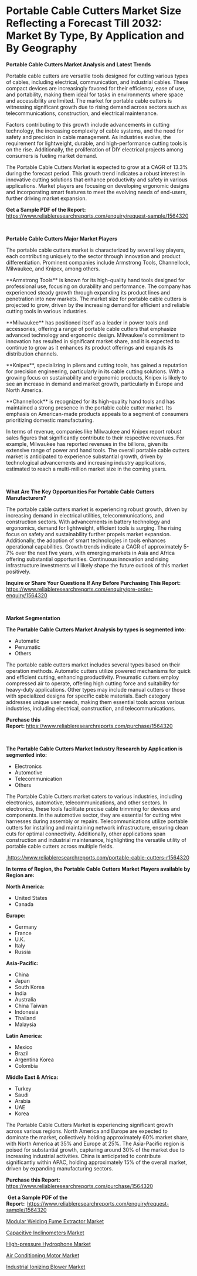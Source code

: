 <p><h1>Portable Cable Cutters Market Size Reflecting a Forecast Till 2032: Market By Type, By Application and By Geography</h1></p><p><strong>Portable Cable Cutters Market Analysis and Latest Trends</strong></p>
<p><p>Portable cable cutters are versatile tools designed for cutting various types of cables, including electrical, communication, and industrial cables. These compact devices are increasingly favored for their efficiency, ease of use, and portability, making them ideal for tasks in environments where space and accessibility are limited. The market for portable cable cutters is witnessing significant growth due to rising demand across sectors such as telecommunications, construction, and electrical maintenance.</p><p>Factors contributing to this growth include advancements in cutting technology, the increasing complexity of cable systems, and the need for safety and precision in cable management. As industries evolve, the requirement for lightweight, durable, and high-performance cutting tools is on the rise. Additionally, the proliferation of DIY electrical projects among consumers is fueling market demand.</p><p>The Portable Cable Cutters Market is expected to grow at a CAGR of 13.3% during the forecast period. This growth trend indicates a robust interest in innovative cutting solutions that enhance productivity and safety in various applications. Market players are focusing on developing ergonomic designs and incorporating smart features to meet the evolving needs of end-users, further driving market expansion.</p></p>
<p><strong>Get a Sample PDF of the Report:&nbsp;</strong> <a href="https://www.reliableresearchreports.com/enquiry/request-sample/1564320?utm_campaign=16&utm_medium=2&utm_source=Github&utm_content=ia&utm_term=11042025&utm_id=portable-cable-cutters">https://www.reliableresearchreports.com/enquiry/request-sample/1564320</a></p>
<p>&nbsp;</p>
<p><strong>Portable Cable Cutters Major Market Players</strong></p>
<p><p>The portable cable cutters market is characterized by several key players, each contributing uniquely to the sector through innovation and product differentiation. Prominent companies include Armstrong Tools, Channellock, Milwaukee, and Knipex, among others.</p><p>**Armstrong Tools** is known for its high-quality hand tools designed for professional use, focusing on durability and performance. The company has experienced steady growth through expanding its product lines and penetration into new markets. The market size for portable cable cutters is projected to grow, driven by the increasing demand for efficient and reliable cutting tools in various industries.</p><p>**Milwaukee** has positioned itself as a leader in power tools and accessories, offering a range of portable cable cutters that emphasize advanced technology and ergonomic design. Milwaukee's commitment to innovation has resulted in significant market share, and it is expected to continue to grow as it enhances its product offerings and expands its distribution channels.</p><p>**Knipex**, specializing in pliers and cutting tools, has gained a reputation for precision engineering, particularly in its cable cutting solutions. With a growing focus on sustainability and ergonomic products, Knipex is likely to see an increase in demand and market growth, particularly in Europe and North America.</p><p>**Channellock** is recognized for its high-quality hand tools and has maintained a strong presence in the portable cable cutter market. Its emphasis on American-made products appeals to a segment of consumers prioritizing domestic manufacturing.</p><p>In terms of revenue, companies like Milwaukee and Knipex report robust sales figures that significantly contribute to their respective revenues. For example, Milwaukee has reported revenues in the billions, given its extensive range of power and hand tools. The overall portable cable cutters market is anticipated to experience substantial growth, driven by technological advancements and increasing industry applications, estimated to reach a multi-million market size in the coming years.</p></p>
<p>&nbsp;</p>
<p><strong>What Are The Key Opportunities For Portable Cable Cutters Manufacturers?</strong></p>
<p><p>The portable cable cutters market is experiencing robust growth, driven by increasing demand in electrical utilities, telecommunications, and construction sectors. With advancements in battery technology and ergonomics, demand for lightweight, efficient tools is surging. The rising focus on safety and sustainability further propels market expansion. Additionally, the adoption of smart technologies in tools enhances operational capabilities. Growth trends indicate a CAGR of approximately 5-7% over the next five years, with emerging markets in Asia and Africa offering substantial opportunities. Continuous innovation and rising infrastructure investments will likely shape the future outlook of this market positively.</p></p>
<p><strong>Inquire or Share Your Questions If Any Before Purchasing This Report:</strong> <a href="https://www.reliableresearchreports.com/enquiry/pre-order-enquiry/1564320?utm_campaign=16&utm_medium=2&utm_source=Github&utm_content=ia&utm_term=11042025&utm_id=portable-cable-cutters">https://www.reliableresearchreports.com/enquiry/pre-order-enquiry/1564320</a></p>
<p>&nbsp;</p>
<p><strong>Market Segmentation</strong></p>
<p><strong>The Portable Cable Cutters Market Analysis by types is segmented into:</strong></p>
<p><ul><li>Automatic</li><li>Penumatic</li><li>Others</li></ul></p>
<p><p>The portable cable cutters market includes several types based on their operation methods. Automatic cutters utilize powered mechanisms for quick and efficient cutting, enhancing productivity. Pneumatic cutters employ compressed air to operate, offering high cutting force and suitability for heavy-duty applications. Other types may include manual cutters or those with specialized designs for specific cable materials. Each category addresses unique user needs, making them essential tools across various industries, including electrical, construction, and telecommunications.</p></p>
<p><strong>Purchase this Report:&nbsp;</strong><a href="https://www.reliableresearchreports.com/purchase/1564320?utm_campaign=16&utm_medium=2&utm_source=Github&utm_content=ia&utm_term=11042025&utm_id=portable-cable-cutters">https://www.reliableresearchreports.com/purchase/1564320</a></p>
<p>&nbsp;</p>
<p><strong>The Portable Cable Cutters Market Industry Research by Application is segmented into:</strong></p>
<p><ul><li>Electronics</li><li>Automotive</li><li>Telecommunication</li><li>Others</li></ul></p>
<p><p>The Portable Cable Cutters market caters to various industries, including electronics, automotive, telecommunications, and other sectors. In electronics, these tools facilitate precise cable trimming for devices and components. In the automotive sector, they are essential for cutting wire harnesses during assembly or repairs. Telecommunications utilize portable cutters for installing and maintaining network infrastructure, ensuring clean cuts for optimal connectivity. Additionally, other applications span construction and industrial maintenance, highlighting the versatile utility of portable cable cutters across multiple fields.</p></p>
<p><a href="https://www.reliableresearchreports.com/portable-cable-cutters-r1564320?utm_campaign=16&utm_medium=2&utm_source=Github&utm_content=ia&utm_term=11042025&utm_id=portable-cable-cutters">&nbsp;https://www.reliableresearchreports.com/portable-cable-cutters-r1564320</a></p>
<p><strong>In terms of Region, the Portable Cable Cutters Market Players available by Region are:</strong></p>
<p>
    <p> <strong> North America: </strong>
        <ul>
            <li>United States</li>
            <li>Canada</li>
        </ul>
        </p> 
    <p> <strong> Europe: </strong>
        <ul>
            <li>Germany</li>
            <li>France</li>
            <li>U.K.</li>
            <li>Italy</li>
            <li>Russia</li>
        </ul>
        </p> 
    <p> <strong> Asia-Pacific: </strong>
        <ul>
            <li>China</li>
            <li>Japan</li>
            <li>South Korea</li>
            <li>India</li>
            <li>Australia</li>
            <li>China Taiwan</li>
            <li>Indonesia</li>
            <li>Thailand</li>
            <li>Malaysia</li>
        </ul>
        </p> 
    <p> <strong> Latin America: </strong>
        <ul>
            <li>Mexico</li>
            <li>Brazil</li>
            <li>Argentina Korea</li>
            <li>Colombia</li>
        </ul>
        </p> 
    <p> <strong> Middle East & Africa: </strong>
        <ul>
            <li>Turkey</li>
            <li>Saudi</li>
            <li>Arabia</li>
            <li>UAE</li>
            <li>Korea</li>
        </ul>
    </p>
    </p>
<p><p>The Portable Cable Cutters Market is experiencing significant growth across various regions. North America and Europe are expected to dominate the market, collectively holding approximately 60% market share, with North America at 35% and Europe at 25%. The Asia-Pacific region is poised for substantial growth, capturing around 30% of the market due to increasing industrial activities. China is anticipated to contribute significantly within APAC, holding approximately 15% of the overall market, driven by expanding manufacturing sectors.</p></p>
<p><strong>Purchase this Report: </strong><a href="https://www.reliableresearchreports.com/purchase/1564320?utm_campaign=16&utm_medium=2&utm_source=Github&utm_content=ia&utm_term=11042025&utm_id=portable-cable-cutters">https://www.reliableresearchreports.com/purchase/1564320</a></p>
<p>&nbsp;<strong>Get a Sample PDF of the Report:&nbsp;&nbsp;</strong><a href="https://www.reliableresearchreports.com/enquiry/request-sample/1564320?utm_campaign=16&utm_medium=2&utm_source=Github&utm_content=ia&utm_term=11042025&utm_id=portable-cable-cutters">https://www.reliableresearchreports.com/enquiry/request-sample/1564320</a></p>
<p><strong></strong></p>
<p><p><a href="https://github.com/donnypolan/Market-Research-Report-List-1/blob/main/modular-welding-fume-extractor-market.md?utm_campaign=16&utm_medium=2&utm_source=Github&utm_content=ia&utm_term=11042025&utm_id=portable-cable-cutters">Modular Welding Fume Extractor Market</a></p><p><a href="https://github.com/eleussabra/Market-Research-Report-List-1/blob/main/capacitive-inclinometers-market.md?utm_campaign=16&utm_medium=2&utm_source=Github&utm_content=ia&utm_term=11042025&utm_id=portable-cable-cutters">Capacitive Inclinometers Market</a></p><p><a href="https://github.com/floengsubb/Market-Research-Report-List-1/blob/main/high-pressure-hydrophone-market.md?utm_campaign=16&utm_medium=2&utm_source=Github&utm_content=ia&utm_term=11042025&utm_id=portable-cable-cutters">High-pressure Hydrophone Market</a></p><p><a href="https://github.com/RickHolmes3/Market-Research-Report-List-7/blob/main/air-conditioning-motor-market.md?utm_campaign=16&utm_medium=2&utm_source=Github&utm_content=ia&utm_term=11042025&utm_id=portable-cable-cutters">Air Conditioning Motor Market</a></p><p><a href="https://github.com/buluckcapps2/Market-Research-Report-List-1/blob/main/industrial-ionizing-blower-market.md?utm_campaign=16&utm_medium=2&utm_source=Github&utm_content=ia&utm_term=11042025&utm_id=portable-cable-cutters">Industrial Ionizing Blower Market</a></p></p>